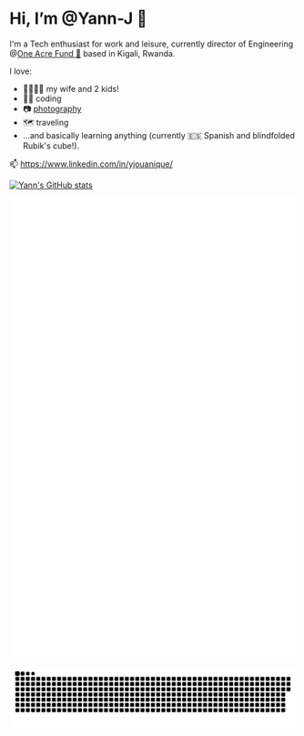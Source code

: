 # Hi, I’m @Yann-J 👋

I'm a Tech enthusiast for work and leisure, currently director of Engineering @[One Acre Fund 🌱](https://oneacrefund.org/) based in Kigali, Rwanda.

I love:

- 👨‍👩‍👦‍👦 my wife and 2 kids!
- 👨‍💻 coding
- 📷 [photography](https://yann.smugmug.com/)
- 🗺 traveling
- ...and basically learning anything (currently 🇪🇸 Spanish and blindfolded Rubik's cube!).

📫 <https://www.linkedin.com/in/yjouanique/>

[![Yann's GitHub stats](https://github-readme-stats.vercel.app/api?username=Yann-J&count_private=true&show_icons=true)](https://github.com/anuraghazra/github-readme-stats)

![Metrics](/github-metrics.svg)

![Snake](/snake/github-snake.svg)
